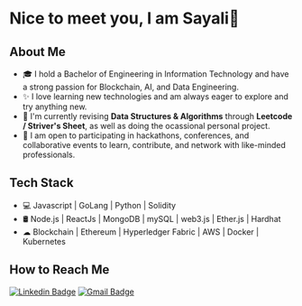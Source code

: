 # Nice to meet you, I am Sayali👋


## About Me

* 🎓 I hold a Bachelor of Engineering in Information Technology and have a strong passion for Blockchain, AI, and Data Engineering.
* ✨ I love learning new technologies and am always eager to explore and try anything new.
* 💼 I'm currently revising **Data Structures & Algorithms** through **Leetcode / Striver's Sheet**, as well as doing the ocassional personal project.
* 🌟 I am open to participating in hackathons, conferences, and collaborative events to learn, contribute, and network with like-minded professionals.

## Tech Stack

* 💻 Javascript  |  GoLang  |  Python | Solidity
* 🛢️ Node.js | ReactJs | MongoDB | mySQL | web3.js | Ether.js | Hardhat
* ☁ Blockchain | Ethereum | Hyperledger Fabric | AWS | Docker | Kubernetes

## How to Reach Me

[![Linkedin Badge](https://img.shields.io/badge/-LinkedIn-blue?style=flat-square&logo=Linkedin&logoColor=white&link=https://www.linkedin.com/in/sayalikukkar11/)](https://www.linkedin.com/in/sayalikukkar11/)
[![Gmail Badge](https://img.shields.io/badge/-Gmail-d14836?style=flat-square&logo=Gmail&logoColor=white&link=mail@sayukukkar11@gmail.com)](mailto:mail@sayukukkar11@gmail.com)









<!--
**Sayalikukkar/sayalikukkar** is a ✨ _special_ ✨ repository because its `README.md` (this file) appears on your GitHub profile.

Here are some ideas to get you started:

- 🔭 I’m currently working on ...
- 🌱 I’m currently learning ...
- 👯 I’m looking to collaborate on ...
- 🤔 I’m looking for help with ...
- 💬 Ask me about ...
- 📫 How to reach me: ...
- 😄 Pronouns: ...
- ⚡ Fun fact: ...
-->
